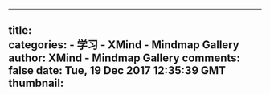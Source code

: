 
---
title:  
categories: 
    - 学习
    - XMind - Mindmap Gallery
author: XMind - Mindmap Gallery
comments: false
date: Tue, 19 Dec 2017 12:35:39 GMT
thumbnail: 
---

<div>   
   
</div>
            